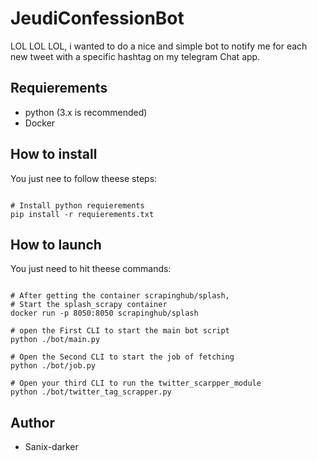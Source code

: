 # JeudiConfessionBot

LOL LOL LOL, i wanted to do a nice and simple bot to notify me for each new tweet with a specific hashtag on my telegram Chat app.

## Requierements

- python (3.x is recommended)
- Docker

## How to install

You just nee to follow theese steps:

```shell

# Install python requierements
pip install -r requierements.txt

```

## How to launch

You just need to hit theese commands:

```shell

# After getting the container scrapinghub/splash,
# Start the splash_scrapy container
docker run -p 8050:8050 scrapinghub/splash

# open the First CLI to start the main bot script
python ./bot/main.py

# Open the Second CLI to start the job of fetching
python ./bot/job.py

# Open your third CLI to run the twitter_scarpper_module
python ./bot/twitter_tag_scrapper.py

```

## Author

- Sanix-darker